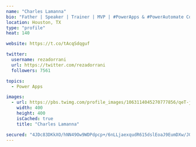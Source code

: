 ```yaml
---
name: "Charles Lamanna"
bio: "Father | Speaker | Trainer | MVP | #PowerApps & #PowerAutomate Community Super User | YouTuber Right-pointing triangle http://youtube.com/c/rezadorrani | Learn - Share - Clockwise rightwards and leftwards open circle arrows"
location: Houston, TX
type: "profile"
heat: 140

website: https://t.co/tAcqSdqguf

twitter:
  username: rezadorrani
  url: https://twitter.com/rezadorrani
  followers: 7561

topics:
  - Power Apps

images:
  - url: https://pbs.twimg.com/profile_images/1063114045270777856/qeT-jpWr_400x400.jpg
    width: 400
    height: 400
    isCached: true
    title: "Charles Lamanna"

secured: "4JDc83DKkXO/hNN49Ow9WDPdpcp+/6nLLjaexqudR615dslEoaJ9EumDXw/JGa8/NYo8R4AjhGYAklQCCGlNzbjwjVdIndz9Y0AivuVEGzSl0RzxxL5w0kihsAKLLhcZt6Gx6nAA78seHfDCLr8nAmktyYeLvCADP864uCI/OKhA7GL1584nWUHKSXkUo1vCwtDXUa17GQpVlvgJejvYFV3ca4eUsNqjVr2XyNuKU9LvthsC4+xLCY0xyINclNybCTGAWZeapNQxtuoaE3QIO6lXlug2iBD7tKx4we9/++7SVfAAH8PfTJ9HZ9ors75IcH/23uVbZ4IdW1O17Hoy20nYuKTl+kqD0VwRLgvIASWIXDmi3+IHvgKgWkw4XEcEWnWUqoNlCYrPefyB0ogoEIdhBanvLxcqbeQw+hRn3fQ=;tum0yVvkz8ip7aNbJYOHlw=="
---
```


